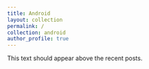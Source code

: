 ```yaml
---
title: Android
layout: collection
permalink: /
collection: android
author_profile: true
---
```


<p>This text should appear above the recent posts.</p>
